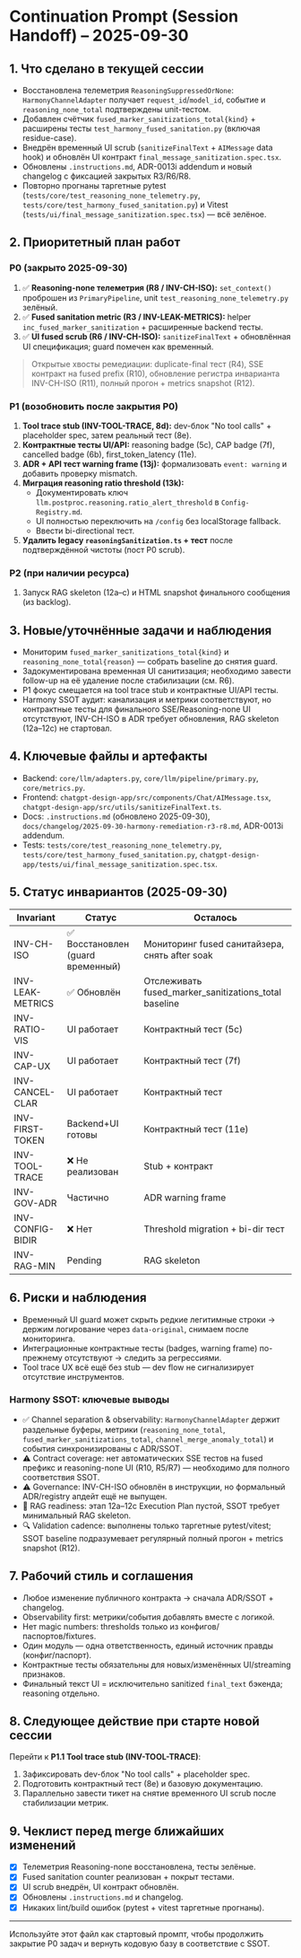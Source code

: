 # Continuation Prompt (Session Handoff) – 2025-09-30

## 1. Что сделано в текущей сессии

- Восстановлена телеметрия `ReasoningSuppressedOrNone`: `HarmonyChannelAdapter` получает `request_id`/`model_id`, событие и `reasoning_none_total` подтверждены unit-тестом.
- Добавлен счётчик `fused_marker_sanitizations_total{kind}` + расширены тесты `test_harmony_fused_sanitation.py` (включая residue-case).
- Внедрён временный UI scrub (`sanitizeFinalText` + `AIMessage` data hook) и обновлён UI контракт `final_message_sanitization.spec.tsx`.
- Обновлены `.instructions.md`, ADR-0013i addendum и новый changelog с фиксацией закрытых R3/R6/R8.
- Повторно прогнаны таргетные pytest (`tests/core/test_reasoning_none_telemetry.py`, `tests/core/test_harmony_fused_sanitation.py`) и Vitest (`tests/ui/final_message_sanitization.spec.tsx`) — всё зелёное.

## 2. Приоритетный план работ

### P0 (закрыто 2025-09-30)

1. ✅ **Reasoning-none телеметрия (R8 / INV-CH-ISO):** `set_context()` проброшен из `PrimaryPipeline`, unit `test_reasoning_none_telemetry.py` зелёный.
2. ✅ **Fused sanitation metric (R3 / INV-LEAK-METRICS):** helper `inc_fused_marker_sanitization` + расширенные backend тесты.
3. ✅ **UI fused scrub (R6 / INV-CH-ISO):** `sanitizeFinalText` + обновлённая UI спецификация; guard помечен как временный.

> Открытые хвосты ремедиации: duplicate-final тест (R4), SSE контракт на fused prefix (R10), обновление регистра инварианта INV-CH-ISO (R11), полный прогон + metrics snapshot (R12).

### P1 (возобновить после закрытия P0)

1. **Tool trace stub (INV-TOOL-TRACE, 8d):** dev-блок "No tool calls" + placeholder spec, затем реальный тест (8e).
2. **Контрактные тесты UI/API:** reasoning badge (5c), CAP badge (7f), cancelled badge (6b), first_token_latency (11e).
3. **ADR + API тест warning frame (13j):** формализовать `event: warning` и добавить проверку mismatch.
4. **Миграция reasoning ratio threshold (13k):**
   - Документировать ключ `llm.postproc.reasoning.ratio_alert_threshold` в `Config-Registry.md`.
   - UI полностью переключить на `/config` без localStorage fallback.
   - Ввести bi-directional тест.
5. **Удалить legacy `reasoningSanitization.ts` + тест** после подтверждённой чистоты (пост P0 scrub).

### P2 (при наличии ресурса)

1. Запуск RAG skeleton (12a–c) и HTML snapshot финального сообщения (из backlog).

## 3. Новые/уточнённые задачи и наблюдения

- Мониторим `fused_marker_sanitizations_total{kind}` и `reasoning_none_total{reason}` — собрать baseline до снятия guard.
- Задокументирована временная UI санитизация; необходимо завести follow-up на её удаление после стабилизации (см. R6).
- P1 фокус смещается на tool trace stub и контрактные UI/API тесты.
- Harmony SSOT аудит: канализация и метрики соответствуют, но контрактные тесты для финального SSE/Reasoning-none UI отсутствуют, INV-CH-ISO в ADR требует обновления, RAG skeleton (12a–12c) не стартовал.

## 4. Ключевые файлы и артефакты

- Backend: `core/llm/adapters.py`, `core/llm/pipeline/primary.py`, `core/metrics.py`.
- Frontend: `chatgpt-design-app/src/components/Chat/AIMessage.tsx`, `chatgpt-design-app/src/utils/sanitizeFinalText.ts`.
- Docs: `.instructions.md` (обновлено 2025-09-30), `docs/changelog/2025-09-30-harmony-remediation-r3-r8.md`, ADR-0013i addendum.
- Tests: `tests/core/test_reasoning_none_telemetry.py`, `tests/core/test_harmony_fused_sanitation.py`, `chatgpt-design-app/tests/ui/final_message_sanitization.spec.tsx`.

## 5. Статус инвариантов (2025-09-30)

| Invariant | Статус | Осталось |
|-----------|--------|---------|
| INV-CH-ISO | ✅ Восстановлен (guard временный) | Мониторинг fused санитайзера, снять after soak |
| INV-LEAK-METRICS | ✅ Обновлён | Отслеживать fused_marker_sanitizations_total baseline |
| INV-RATIO-VIS | UI работает | Контрактный тест (5c) |
| INV-CAP-UX | UI работает | Контрактный тест (7f) |
| INV-CANCEL-CLAR | UI работает | Контрактный тест |
| INV-FIRST-TOKEN | Backend+UI готовы | Контрактный тест (11e) |
| INV-TOOL-TRACE | ❌ Не реализован | Stub + контракт |
| INV-GOV-ADR | Частично | ADR warning frame |
| INV-CONFIG-BIDIR | ❌ Нет | Threshold migration + bi-dir тест |
| INV-RAG-MIN | Pending | RAG skeleton |

## 6. Риски и наблюдения

- Временный UI guard может скрыть редкие легитимные строки → держим логирование через `data-original`, снимаем после мониторинга.
- Интеграционные контрактные тесты (badges, warning frame) по-прежнему отсутствуют → следить за регрессиями.
- Tool trace UX всё ещё без stub — dev flow не сигнализирует отсутствие инструментов.

### Harmony SSOT: ключевые выводы

- ✅ Channel separation & observability: `HarmonyChannelAdapter` держит раздельные буферы, метрики (`reasoning_none_total`, `fused_marker_sanitizations_total`, `channel_merge_anomaly_total`) и события синхронизированы с ADR/SSOT.
- ⚠️ Contract coverage: нет автоматических SSE тестов на fused префикс и reasoning-none UI (R10, R5/R7) — необходимо для полного соответствия SSOT.
- ⚠️ Governance: INV-CH-ISO обновлён в инструкции, но формальный ADR/registry апдейт ещё не выпущен.
- 🚧 RAG readiness: этап 12a–12c Execution Plan пустой, SSOT требует минимальный RAG skeleton.
- 🔍 Validation cadence: выполнены только таргетные pytest/vitest; SSOT baseline подразумевает регулярный полный прогон + metrics snapshot (R12).

## 7. Рабочий стиль и соглашения

- Любое изменение публичного контракта → сначала ADR/SSOT + changelog.
- Observability first: метрики/события добавлять вместе с логикой.
- Нет magic numbers: thresholds только из конфигов/паспортов/fixtures.
- Один модуль — одна ответственность, единый источник правды (конфиг/паспорт).
- Контрактные тесты обязательны для новых/изменённых UI/streaming признаков.
- Финальный текст UI = исключительно sanitized `final_text` бэкенда; reasoning отдельно.

## 8. Следующее действие при старте новой сессии

Перейти к **P1.1 Tool trace stub (INV-TOOL-TRACE)**:

1. Зафиксировать dev-блок "No tool calls" + placeholder spec.
2. Подготовить контрактный тест (8e) и базовую документацию.
3. Параллельно завести тикет на снятие временного UI scrub после стабилизации метрик.

## 9. Чеклист перед merge ближайших изменений

- [x] Телеметрия Reasoning-none восстановлена, тесты зелёные.
- [x] Fused sanitation counter реализован + покрыт тестами.
- [x] UI scrub внедрён, UI контракт обновлён.
- [x] Обновлены `.instructions.md` и changelog.
- [x] Никаких lint/build ошибок (pytest + vitest таргетные прогнаны).

---

Используйте этот файл как стартовый промпт, чтобы продолжить закрытие P0 задач и вернуть кодовую базу в соответствие с SSOT.
